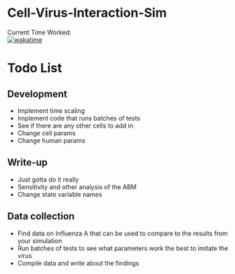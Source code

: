 # Cell-Virus-Interaction-Sim
Current Time Worked: \
[![wakatime](https://wakatime.com/badge/user/f35eb4e7-f40f-4f52-83ec-797025bb7666/project/8908e463-958e-407d-b108-a57c126a2ae9.svg)](https://wakatime.com/badge/user/f35eb4e7-f40f-4f52-83ec-797025bb7666/project/8908e463-958e-407d-b108-a57c126a2ae9)

# Todo List

## Development
- Implement time scaling
- Implement code that runs batches of tests
- See if there are any other cells to add in
- Change cell params
- Change human params


## Write-up
- Just gotta do it really
- Sensitivity and other analysis of the ABM
- Change state variable names

## Data collection
- Find data on Influenza A that can be used to compare to the results from your simulation
- Run batches of tests to see what parameters work the best to imitate the virus
- Compile data and write about the findings
